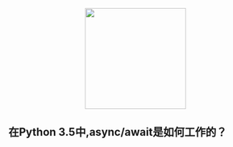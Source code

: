 <p align="center">
   <img width="200" src="async_await.png">
</p>

## 在Python 3.5中,async/await是如何工作的？

